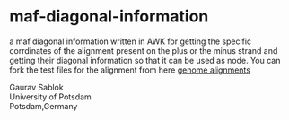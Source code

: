 # maf-diagonal-information
a maf diagonal information written in AWK for getting the specific corrdinates of the alignment present on the plus or the minus strand and getting their diagonal information so that it can be used as node. You can fork the test files for the alignment from here [genome alignments](https://github.com/lastz/lastz/tree/master/test_data)

Gaurav Sablok \
University of Potsdam \
Potsdam,Germany
